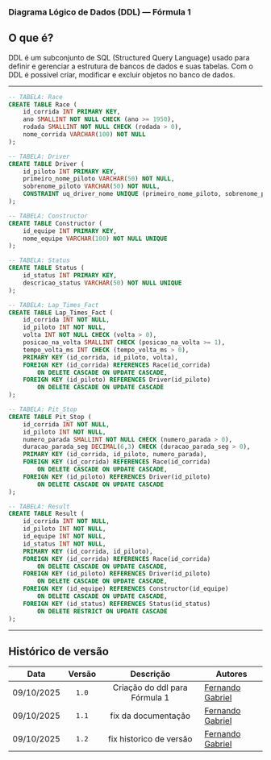 ### Diagrama Lógico de Dados (DDL) — Fórmula 1

## O que é?

DDL é um subconjunto de SQL (Structured Query Language) usado para definir e gerenciar a estrutura de bancos de dados e suas tabelas. Com o DDL é possivel criar, modificar e excluir objetos no banco de dados.

---

```sql
-- TABELA: Race
CREATE TABLE Race (
    id_corrida INT PRIMARY KEY,
    ano SMALLINT NOT NULL CHECK (ano >= 1950),
    rodada SMALLINT NOT NULL CHECK (rodada > 0),
    nome_corrida VARCHAR(100) NOT NULL
);

-- TABELA: Driver
CREATE TABLE Driver (
    id_piloto INT PRIMARY KEY,
    primeiro_nome_piloto VARCHAR(50) NOT NULL,
    sobrenome_piloto VARCHAR(50) NOT NULL,
    CONSTRAINT uq_driver_nome UNIQUE (primeiro_nome_piloto, sobrenome_piloto)
);

-- TABELA: Constructor
CREATE TABLE Constructor (
    id_equipe INT PRIMARY KEY,
    nome_equipe VARCHAR(100) NOT NULL UNIQUE
);

-- TABELA: Status
CREATE TABLE Status (
    id_status INT PRIMARY KEY,
    descricao_status VARCHAR(50) NOT NULL UNIQUE
);

-- TABELA: Lap_Times_Fact
CREATE TABLE Lap_Times_Fact (
    id_corrida INT NOT NULL,
    id_piloto INT NOT NULL,
    volta INT NOT NULL CHECK (volta > 0),
    posicao_na_volta SMALLINT CHECK (posicao_na_volta >= 1),
    tempo_volta_ms INT CHECK (tempo_volta_ms > 0),
    PRIMARY KEY (id_corrida, id_piloto, volta),
    FOREIGN KEY (id_corrida) REFERENCES Race(id_corrida)
        ON DELETE CASCADE ON UPDATE CASCADE,
    FOREIGN KEY (id_piloto) REFERENCES Driver(id_piloto)
        ON DELETE CASCADE ON UPDATE CASCADE
);

-- TABELA: Pit_Stop
CREATE TABLE Pit_Stop (
    id_corrida INT NOT NULL,
    id_piloto INT NOT NULL,
    numero_parada SMALLINT NOT NULL CHECK (numero_parada > 0),
    duracao_parada_seg DECIMAL(6,3) CHECK (duracao_parada_seg > 0),
    PRIMARY KEY (id_corrida, id_piloto, numero_parada),
    FOREIGN KEY (id_corrida) REFERENCES Race(id_corrida)
        ON DELETE CASCADE ON UPDATE CASCADE,
    FOREIGN KEY (id_piloto) REFERENCES Driver(id_piloto)
        ON DELETE CASCADE ON UPDATE CASCADE
);

-- TABELA: Result
CREATE TABLE Result (
    id_corrida INT NOT NULL,
    id_piloto INT NOT NULL,
    id_equipe INT NOT NULL,
    id_status INT NOT NULL,
    PRIMARY KEY (id_corrida, id_piloto),
    FOREIGN KEY (id_corrida) REFERENCES Race(id_corrida)
        ON DELETE CASCADE ON UPDATE CASCADE,
    FOREIGN KEY (id_piloto) REFERENCES Driver(id_piloto)
        ON DELETE CASCADE ON UPDATE CASCADE,
    FOREIGN KEY (id_equipe) REFERENCES Constructor(id_equipe)
        ON DELETE CASCADE ON UPDATE CASCADE,
    FOREIGN KEY (id_status) REFERENCES Status(id_status)
        ON DELETE RESTRICT ON UPDATE CASCADE
);
```
---

## Histórico de versão

</center>

<div style="margin: 0 auto; width: fit-content;">


|    Data    | Versão |                 Descrição                 | Autores                                                                                                                                                                                                 |
|:----------:|:------:|:-----------------------------------------:| ------------------------------------------------------------------------------------------------------------------------------------------------------------------------------------------------------- |
| 09/10/2025 | `1.0`  |        Criação do ddl para Fórmula 1          | [Fernando Gabriel](https://github.com/show-dawn)
| 09/10/2025 | `1.1`  |      fix da documentação         | [Fernando Gabriel](https://github.com/show-dawn)
| 09/10/2025 | `1.2`  |      fix historico de versão         | [Fernando Gabriel](https://github.com/show-dawn)